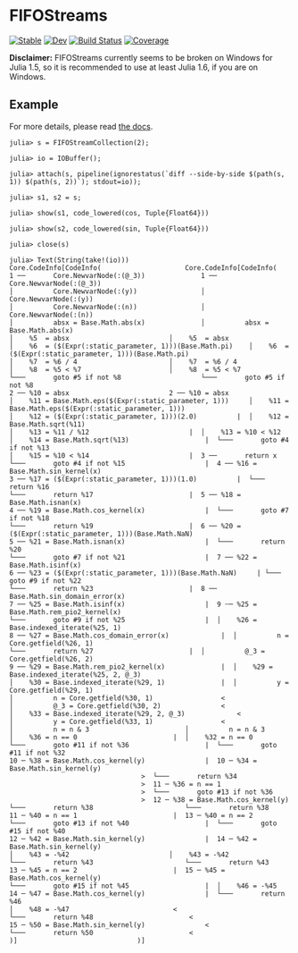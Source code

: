 # FIFOStreams

[![Stable](https://img.shields.io/badge/docs-stable-blue.svg)](https://simeonschaub.github.io/FIFOStreams.jl/stable)
[![Dev](https://img.shields.io/badge/docs-dev-blue.svg)](https://simeonschaub.github.io/FIFOStreams.jl/dev)
[![Build Status](https://github.com/simeonschaub/FIFOStreams.jl/workflows/CI/badge.svg)](https://github.com/simeonschaub/FIFOStreams.jl/actions)
[![Coverage](https://codecov.io/gh/simeonschaub/FIFOStreams.jl/branch/main/graph/badge.svg)](https://codecov.io/gh/simeonschaub/FIFOStreams.jl)

**Disclaimer:** FIFOStreams currently seems to be broken on Windows for Julia 1.5, so it is recommended to use at least Julia 1.6, if you are on Windows.

## Example

For more details, please read [the docs](https://simeonschaub.github.io/FIFOStreams.jl/dev).

```jldoctest
julia> s = FIFOStreamCollection(2);

julia> io = IOBuffer();

julia> attach(s, pipeline(ignorestatus(`diff --side-by-side $(path(s, 1)) $(path(s, 2))`); stdout=io));

julia> s1, s2 = s;

julia> show(s1, code_lowered(cos, Tuple{Float64}))

julia> show(s2, code_lowered(sin, Tuple{Float64}))

julia> close(s)

julia> Text(String(take!(io)))
Core.CodeInfo[CodeInfo(						Core.CodeInfo[CodeInfo(
1 ──       Core.NewvarNode(:(@_3))				1 ──       Core.NewvarNode(:(@_3))
│          Core.NewvarNode(:(y))				│          Core.NewvarNode(:(y))
│          Core.NewvarNode(:(n))				│          Core.NewvarNode(:(n))
│          absx = Base.Math.abs(x)				│          absx = Base.Math.abs(x)
│    %5  = absx							│    %5  = absx
│    %6  = ($(Expr(:static_parameter, 1)))(Base.Math.pi)	│    %6  = ($(Expr(:static_parameter, 1)))(Base.Math.pi)
│    %7  = %6 / 4						│    %7  = %6 / 4
│    %8  = %5 < %7						│    %8  = %5 < %7
└───       goto #5 if not %8					└───       goto #5 if not %8
2 ── %10 = absx							2 ── %10 = absx
│    %11 = Base.Math.eps($(Expr(:static_parameter, 1)))		│    %11 = Base.Math.eps($(Expr(:static_parameter, 1)))
│    %12 = ($(Expr(:static_parameter, 1)))(2.0)		     |	│    %12 = Base.Math.sqrt(%11)
│    %13 = %11 / %12					     |	│    %13 = %10 < %12
│    %14 = Base.Math.sqrt(%13)				     |	└───       goto #4 if not %13
│    %15 = %10 < %14					     |	3 ──       return x
└───       goto #4 if not %15				     |	4 ── %16 = Base.Math.sin_kernel(x)
3 ── %17 = ($(Expr(:static_parameter, 1)))(1.0)		     |	└───       return %16
└───       return %17					     |	5 ── %18 = Base.Math.isnan(x)
4 ── %19 = Base.Math.cos_kernel(x)			     |	└───       goto #7 if not %18
└───       return %19					     |	6 ── %20 = ($(Expr(:static_parameter, 1)))(Base.Math.NaN)
5 ── %21 = Base.Math.isnan(x)				     |	└───       return %20
└───       goto #7 if not %21				     |	7 ── %22 = Base.Math.isinf(x)
6 ── %23 = ($(Expr(:static_parameter, 1)))(Base.Math.NaN)     |	└───       goto #9 if not %22
└───       return %23					     |	8 ──       Base.Math.sin_domain_error(x)
7 ── %25 = Base.Math.isinf(x)				     |	9 ┄─ %25 = Base.Math.rem_pio2_kernel(x)
└───       goto #9 if not %25				     |	│    %26 = Base.indexed_iterate(%25, 1)
8 ── %27 = Base.Math.cos_domain_error(x)		     |	│          n = Core.getfield(%26, 1)
└───       return %27					     |	│          @_3 = Core.getfield(%26, 2)
9 ── %29 = Base.Math.rem_pio2_kernel(x)			     |	│    %29 = Base.indexed_iterate(%25, 2, @_3)
│    %30 = Base.indexed_iterate(%29, 1)			     |	│          y = Core.getfield(%29, 1)
│          n = Core.getfield(%30, 1)			     <
│          @_3 = Core.getfield(%30, 2)			     <
│    %33 = Base.indexed_iterate(%29, 2, @_3)		     <
│          y = Core.getfield(%33, 1)			     <
│          n = n & 3						│          n = n & 3
│    %36 = n == 0					     |	│    %32 = n == 0
└───       goto #11 if not %36				     |	└───       goto #11 if not %32
10 ─ %38 = Base.Math.cos_kernel(y)			     |	10 ─ %34 = Base.Math.sin_kernel(y)
							     >	└───       return %34
							     >	11 ─ %36 = n == 1
							     >	└───       goto #13 if not %36
							     >	12 ─ %38 = Base.Math.cos_kernel(y)
└───       return %38						└───       return %38
11 ─ %40 = n == 1					     |	13 ─ %40 = n == 2
└───       goto #13 if not %40				     |	└───       goto #15 if not %40
12 ─ %42 = Base.Math.sin_kernel(y)			     |	14 ─ %42 = Base.Math.sin_kernel(y)
│    %43 = -%42							│    %43 = -%42
└───       return %43						└───       return %43
13 ─ %45 = n == 2					     |	15 ─ %45 = Base.Math.cos_kernel(y)
└───       goto #15 if not %45				     |	│    %46 = -%45
14 ─ %47 = Base.Math.cos_kernel(y)			     |	└───       return %46
│    %48 = -%47						     <
└───       return %48					     <
15 ─ %50 = Base.Math.sin_kernel(y)			     <
└───       return %50					     <
)]								)]
```
